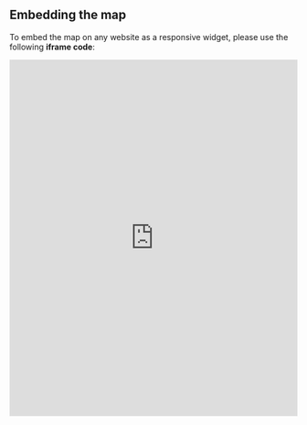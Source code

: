 ## Embedding the map

To embed the map on any website as a responsive widget, please use the following **iframe code**:

<iframe title="Euranet Map" aria-label="Map" id="euranet-map-tobacco" src="https://map-tobacco.vercel.app" scrolling="no" frameborder="0"style="width: 0; min-width: 100% !important; border: none;" height="624"></iframe><script type="text/javascript">window.addEventListener("message",e=>{if("https://map-tobacco.vercel.app"!==e.origin)return;let t=e.data;if(t.height){document.getElementById("euranet-map-tobacco").height=t.height+"px"}},!1)</script>